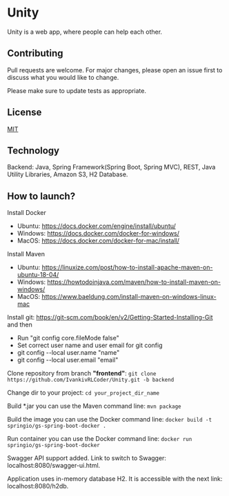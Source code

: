 # Unity

Unity is a web app, where people can help each other.


## Contributing
Pull requests are welcome. For major changes, please open an issue first to discuss what you would like to change.

Please make sure to update tests as appropriate.

## License
[MIT](https://choosealicense.com/licenses/mit/)

## Technology
Backend: Java, Spring Framework(Spring Boot, Spring MVC), REST, Java Utility Libraries, Amazon S3, H2 Database.

## How to launch?

Install Docker
- Ubuntu: https://docs.docker.com/engine/install/ubuntu/
- Windows: https://docs.docker.com/docker-for-windows/
- MacOS: https://docs.docker.com/docker-for-mac/install/

Install Maven
- Ubuntu: https://linuxize.com/post/how-to-install-apache-maven-on-ubuntu-18-04/
- Windows: https://howtodoinjava.com/maven/how-to-install-maven-on-windows/
- MacOS: https://www.baeldung.com/install-maven-on-windows-linux-mac

Install git: https://git-scm.com/book/en/v2/Getting-Started-Installing-Git and then
- Run "git config core.fileMode false"
- Set correct user name and user email for git config
- git config --local user.name "name"
- git config --local user.email "email"

Clone repository from branch __"frontend"__: `git clone https://github.com/IvankivRLCoder/Unity.git -b backend`

Change dir to your project: `cd your_project_dir_name`

Build *.jar you can use the Maven command line: `mvn package`

Build the image you can use the Docker command line: `docker build -t springio/gs-spring-boot-docker .`

Run container you can use the Docker command line: `docker run springio/gs-spring-boot-docker`

Swagger API support added. Link to switch to Swagger: localhost:8080/swagger-ui.html.

Application uses in-memory database H2. It is accessible with the next link: localhost:8080/h2db.

